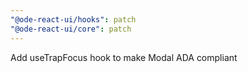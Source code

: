```yaml
---
"@ode-react-ui/hooks": patch
"@ode-react-ui/core": patch
---
```


Add useTrapFocus hook to make Modal ADA compliant
